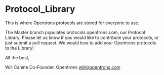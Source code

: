 # Protocol_Library

This is where Opentrons protocols are stored for everyone to use. 

The Master branch populates protocols.opentrons.com, our Protocol Library. Please let us know if you would like to contribute your protocols, or just submit a pull request. We would love to add your Opentrons protocols to the Library!

All the best,

Will Canine
Co-Founder, Opentrons
will@opentrons.com





